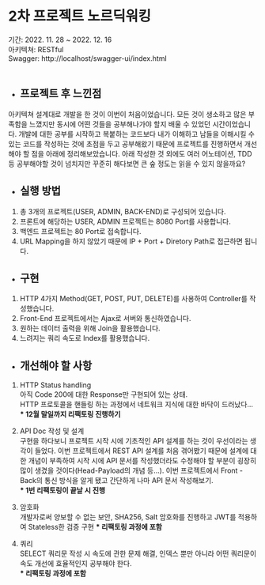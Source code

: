 # 2차 프로젝트 노르딕워킹
기간: 2022. 11. 28 ~ 2022. 12. 16<br>
아키텍쳐: RESTful<br>
Swagger: http://localhost/swagger-ui/index.html
<br><br>

- ## 프로젝트 후 느낀점
아키텍쳐 설계대로 개발을 한 것이 이번이 처음이었습니다. 모든 것이 생소하고 많은 부족함을 느꼈지만 동시에 어떤 것들을 공부해나가야 할지 배울 수 있었던 시간이었습니다.
개발에 대한 공부를 시작하고 복붙하는 코드보다 내가 이해하고 남들을 이해시킬 수 있는 코드를 작성하는 것에 초점을 두고 공부해왔기 때문에 프로젝트를 진행하면서 개선해야 할 점을 아래에 정리해보았습니다. 
아래 작성한 것 외에도 여러 어노테이션, TDD 등 공부해야할 것이 넘치지만 꾸준히 해다보면 큰 숲 정도는 읽을 수 있지 않을까요?

- ## 실행 방법
1. 총 3개의 프로젝트(USER, ADMIN, BACK-END)로 구성되어 있습니다.
2. 프론트에 해당하는 USER, ADMIN 프로젝트는 8080 Port를 사용합니다.
3. 백엔드 프로젝트는 80 Port로 접속합니다.
4. URL Mapping을 하지 않았기 때문에 IP + Port + Diretory Path로 접근하면 됩니다.

- ## 구현
1. HTTP 4가지 Method(GET, POST, PUT, DELETE)를 사용하여 Controller를 작성했습니다.
2. Front-End 프로젝트에서는 Ajax로 서버와 통신하였습니다.
3. 원하는 데이터 출력을 위해 Join을 활용했습니다.
4. 느려지는 쿼리 속도로 Index를 활용했습니다.

- ## 개선해야 할 사항
1. HTTP Status handling<br>
아직 Code 200에 대한 Response만 구현되어 있는 상태.<br>
HTTP 프로토콜을 핸들링 하는 과정에서 네트워크 지식에 대한 바닥이 드러났다...<br>
<strong>* 12월 말일까지 리팩토링 진행하기</strong>

2. API Doc 작성 및 설계<br>
구현을 하다보니 프로젝트 시작 시에 기초적인 API 설계를 하는 것이 우선이라는 생각이 들었다. 이번 프로젝트에서 REST API 설계를 처음 겪어봤기 때문에 
설계에 대한 개념이 부족하여 시작 시에 API 문서를 작성했더라도 수정해야 할 부분이 굉장히 많이 생겼을 것이다(Head-Payload의 개념 등...). 
이번 프로젝트에서 Front - Back의 통신 방식을 알게 됐고 간단하게 나마 API 문서 작성해보기.<br>
<strong>* 1번 리팩토링이 끝날 시 진행</strong>

3. 암호화<br>
개발자로써 양보할 수 없는 보안, SHA256, Salt 암호화를 진행하고 JWT를 적용하여 Stateless한 검증 구현
<strong>* 리팩토링 과정에 포함</strong>

4. 쿼리<br>
SELECT 쿼리문 작성 시 속도에 관한 문제 해결, 인덱스 뿐만 아니라 어떤 쿼리문이 속도 개선에 효율적인지 공부해야 한다.<br>
<strong>* 리팩토링 과정에 포함</strong>
